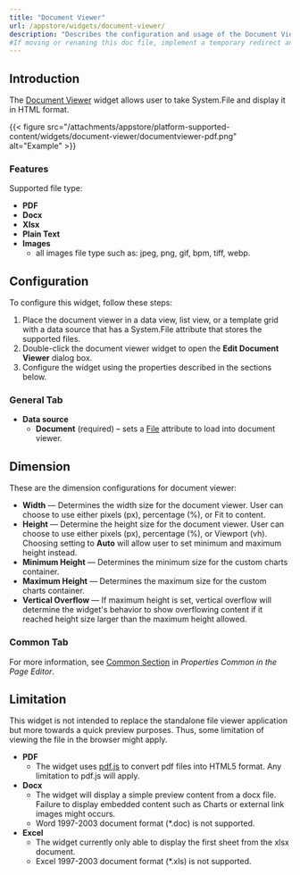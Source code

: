 ```yaml
---
title: "Document Viewer"
url: /appstore/widgets/document-viewer/
description: "Describes the configuration and usage of the Document Viewer widget, which is available in the Mendix Marketplace."
#If moving or renaming this doc file, implement a temporary redirect and let the respective team know they should update the URL in the product. See Mapping to Products for more details.
---
```


## Introduction

The [Document Viewer](https://marketplace.mendix.com/link/component/240853/) widget allows user to take System.File and display it in HTML format.

{{< figure src="/attachments/appstore/platform-supported-content/widgets/document-viewer/documentviewer-pdf.png" alt="Example" >}}

### Features

Supported file type: 

* **PDF**
* **Docx**
* **Xlsx**
* **Plain Text**
* **Images**
    - all images file type such as: jpeg, png, gif, bpm, tiff, webp.

## Configuration

To configure this widget, follow these steps:

1. Place the document viewer in a data view, list view, or a template grid with a data source that has a System.File attribute that stores the supported files.
1. Double-click the document viewer widget to open the **Edit Document Viewer** dialog box.
1. Configure the widget using the properties described in the sections below.

### General Tab

* **Data source**
    * **Document** (required) – sets a [File](/apidocs-mxsdk/apidocs/pluggable-widgets-property-types/#file) attribute to load into document viewer.

## Dimension

These are the dimension configurations for document viewer:

- **Width** — Determines the width size for the document viewer. User can choose to use either pixels (px), percentage (%), or Fit to content.
- **Height** — Determine the height size for the document viewer. User can choose to use either pixels (px), percentage (%), or Viewport (vh). Choosing setting to **Auto** will allow user to set minimum and maximum height instead.
- **Minimum Height** — Determines the minimum size for the custom charts container.
- **Maximum Height** — Determines the maximum size for the custom charts container.
- **Vertical Overflow** — If maximum height is set, vertical overflow will determine the widget's behavior to show overflowing content if it reached height size larger than the maximum height allowed.

### Common Tab

For more information, see [Common Section](/refguide/common-widget-properties/#common-properties) in *Properties Common in the Page Editor*.

## Limitation

This widget is not intended to replace the standalone file viewer application but more towards a quick preview purposes.
Thus, some limitation of viewing the file in the browser might apply.

* **PDF**
    * The widget uses [pdf.js](https://github.com/mozilla/pdf.js) to convert pdf files into HTML5 format. Any limitation to pdf.js will apply.
* **Docx**
    * The widget will display a simple preview content from a docx file. Failure to display embedded content such as Charts or external link images might occurs.
    * Word 1997-2003 document format (*.doc) is not supported.
* **Excel**
    * The widget currently only able to display the first sheet from the xlsx document.
    * Excel 1997-2003 document format (*.xls) is not supported.

